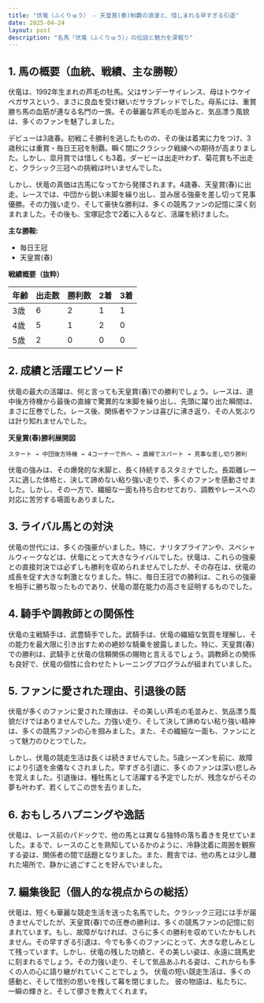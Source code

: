 ```yaml
---
title: "伏竜（ふくりゅう） - 天皇賞(春)制覇の浪漫と、惜しまれる早すぎる引退"
date: 2025-04-24
layout: post
description: "名馬『伏竜（ふくりゅう）』の伝説と魅力を深堀り"
---
```


## 1. 馬の概要（血統、戦績、主な勝鞍）

伏竜は、1992年生まれの芦毛の牡馬。父はサンデーサイレンス、母はトウケイペガサスという、まさに良血を受け継いだサラブレッドでした。母系には、重賞勝ち馬の血筋が連なる名門の一族。その華麗な芦毛の毛並みと、気品漂う風貌は、多くのファンを魅了しました。

デビューは3歳春。初戦こそ勝利を逃したものの、その後は着実に力をつけ、3歳秋には重賞・毎日王冠を制覇。瞬く間にクラシック戦線への期待が高まりました。しかし、皐月賞では惜しくも3着。ダービーは出走叶わず、菊花賞も不出走と、クラシック三冠への挑戦は叶いませんでした。

しかし、伏竜の真価は古馬になってから発揮されます。4歳春、天皇賞(春)に出走。レースでは、中団から鋭い末脚を繰り出し、並み居る強豪を差し切って見事優勝。その力強い走り、そして豪快な勝利は、多くの競馬ファンの記憶に深く刻まれました。その後も、宝塚記念で2着に入るなど、活躍を続けました。

**主な勝鞍:**

* 毎日王冠
* 天皇賞(春)

**戦績概要（抜粋）**

| 年齢 | 出走数 | 勝利数 | 2着 | 3着 |
|---|---|---|---|---|
| 3歳 | 6 | 2 | 1 | 1 |
| 4歳 | 5 | 1 | 2 | 0 |
| 5歳 | 2 | 0 | 0 | 0 |


## 2. 成績と活躍エピソード

伏竜の最大の活躍は、何と言っても天皇賞(春)での勝利でしょう。レースは、道中後方待機から最後の直線で驚異的な末脚を繰り出し、先頭に躍り出た瞬間は、まさに圧巻でした。レース後、関係者やファンは喜びに沸き返り、その人気ぶりは計り知れませんでした。


**天皇賞(春)勝利展開図**

```
スタート → 中団後方待機 → 4コーナーで外へ → 直線でスパート → 見事な差し切り勝利
```

伏竜の強みは、その爆発的な末脚と、長く持続するスタミナでした。長距離レースに適した体格と、決して諦めない粘り強い走りで、多くのファンを感動させました。しかし、その一方で、繊細な一面も持ち合わせており、調教やレースへの対応に苦労する場面もありました。


## 3. ライバル馬との対決

伏竜の世代には、多くの強豪がいました。特に、ナリタブライアンや、スペシャルウィークなどは、伏竜にとって大きなライバルでした。伏竜は、これらの強豪との直接対決では必ずしも勝利を収められませんでしたが、その存在は、伏竜の成長を促す大きな刺激となりました。特に、毎日王冠での勝利は、これらの強豪を相手に勝ち取ったものであり、伏竜の潜在能力の高さを証明するものでした。


## 4. 騎手や調教師との関係性

伏竜の主戦騎手は、武豊騎手でした。武騎手は、伏竜の繊細な気質を理解し、その能力を最大限に引き出すための絶妙な騎乗を披露しました。特に、天皇賞(春)での勝利は、武騎手と伏竜の信頼関係の賜物と言えるでしょう。調教師との関係も良好で、伏竜の個性に合わせたトレーニングプログラムが組まれていました。


## 5. ファンに愛された理由、引退後の話

伏竜が多くのファンに愛された理由は、その美しい芦毛の毛並みと、気品漂う風貌だけではありませんでした。力強い走り、そして決して諦めない粘り強い精神は、多くの競馬ファンの心を掴みました。また、その繊細な一面も、ファンにとって魅力のひとつでした。

しかし、伏竜の競走生活は長くは続きませんでした。5歳シーズンを前に、故障により引退を余儀なくされました。早すぎる引退に、多くのファンは深い悲しみを覚えました。引退後は、種牡馬として活躍する予定でしたが、残念ながらその夢も叶わず、若くしてこの世を去りました。


## 6. おもしろハプニングや逸話

伏竜は、レース前のパドックで、他の馬とは異なる独特の落ち着きを見せていました。まるで、レースのことを熟知しているかのように、冷静沈着に周囲を観察する姿は、関係者の間で話題となりました。また、厩舎では、他の馬とは少し離れた場所で、静かに過ごすことを好んでいました。


## 7. 編集後記（個人的な視点からの総括）

伏竜は、短くも華麗な競走生活を送った名馬でした。クラシック三冠には手が届きませんでしたが、天皇賞(春)での圧巻の勝利は、多くの競馬ファンの記憶に刻まれています。もし、故障がなければ、さらに多くの勝利を収めていたかもしれません。その早すぎる引退は、今でも多くのファンにとって、大きな悲しみとして残っています。しかし、伏竜の残した功績と、その美しい姿は、永遠に競馬史に刻まれるでしょう。その力強い走り、そして気品あふれる姿は、これからも多くの人の心に語り継がれていくことでしょう。  伏竜の短い競走生活は、多くの感動と、そして惜別の思いを残して幕を閉じました。  彼の物語は、私たちに、一瞬の輝きと、そして儚さを教えてくれます。
